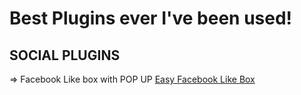 # Best Plugins ever I've been used!

## SOCIAL PLUGINS
=> Facebook Like box with POP UP
[Easy Facebook Like Box](https://wordpress.org/plugins/easy-facebook-likebox/)